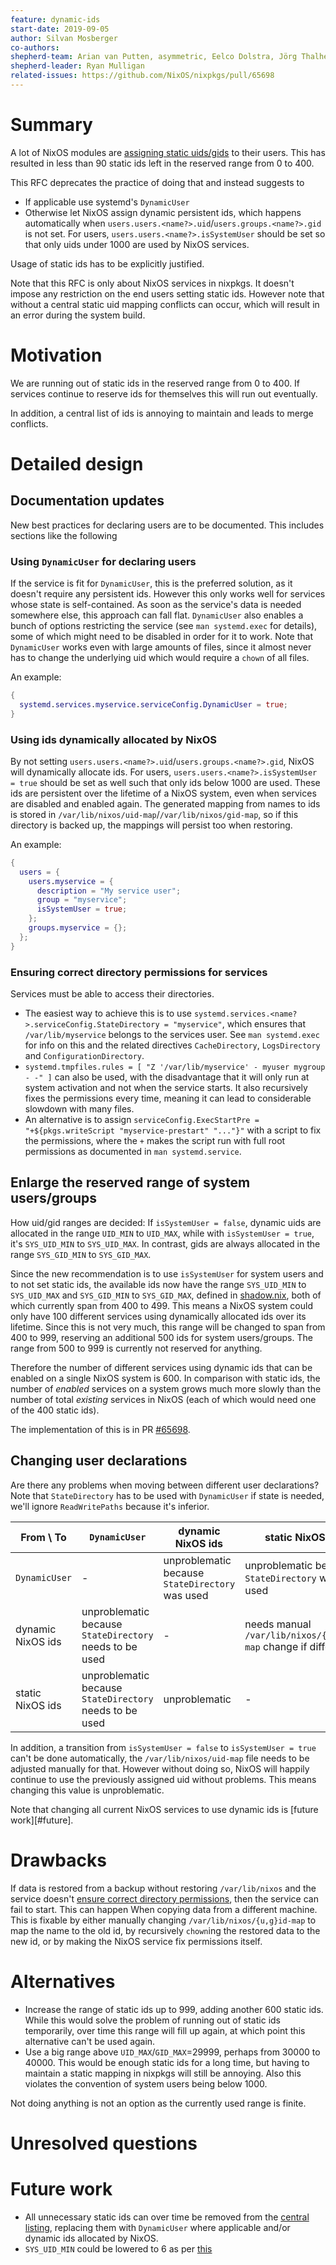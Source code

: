 ```yaml
---
feature: dynamic-ids
start-date: 2019-09-05
author: Silvan Mosberger
co-authors:
shepherd-team: Arian van Putten, asymmetric, Eelco Dolstra, Jörg Thalheim, Ryan Mulligan
shepherd-leader: Ryan Mulligan
related-issues: https://github.com/NixOS/nixpkgs/pull/65698
---
```


# Summary
[summary]: #summary

A lot of NixOS modules are [assigning static uids/gids](https://github.com/NixOS/nixpkgs/blob/044cc701c23ede96355eb1dc997985b4dfac0372/nixos/modules/misc/ids.nix#L36) to their users. This has resulted in less than 90 static ids left in the reserved range from 0 to 400.

This RFC deprecates the practice of doing that and instead suggests to
- If applicable use systemd's `DynamicUser`
- Otherwise let NixOS assign dynamic persistent ids, which happens automatically when `users.users.<name?>.uid`/`users.groups.<name?>.gid` is not set. For users, `users.users.<name?>.isSystemUser` should be set so that only uids under 1000 are used by NixOS services.

Usage of static ids has to be explicitly justified.

Note that this RFC is only about NixOS services in nixpkgs. It doesn't impose any restriction on the end users setting static ids. However note that without a central static uid mapping conflicts can occur, which will result in an error during the system build.

# Motivation
[motivation]: #motivation

We are running out of static ids in the reserved range from 0 to 400. If services continue to reserve ids for themselves this will run out eventually.

In addition, a central list of ids is annoying to maintain and leads to merge conflicts.

# Detailed design
[design]: #detailed-design

## Documentation updates

New best practices for declaring users are to be documented. This includes sections like the following

### Using `DynamicUser` for declaring users

If the service is fit for `DynamicUser`, this is the preferred solution, as it doesn't require any persistent ids. However this only works well for services whose state is self-contained. As soon as the service's data is needed somewhere else, this approach can fall flat. `DynamicUser` also enables a bunch of options restricting the service (see `man systemd.exec` for details), some of which might need to be disabled in order for it to work. Note that `DynamicUser` works even with large amounts of files, since it almost never has to change the underlying uid which would require a `chown` of all files.

An example:

```nix
{
  systemd.services.myservice.serviceConfig.DynamicUser = true;
}
```

### Using ids dynamically allocated by NixOS


By not setting `users.users.<name?>.uid`/`users.groups.<name?>.gid`, NixOS will dynamically allocate ids. For users, `users.users.<name?>.isSystemUser = true` should be set as well such that only ids below 1000 are used. These ids are persistent over the lifetime of a NixOS system, even when services are disabled and enabled again. The generated mapping from names to ids is stored in `/var/lib/nixos/uid-map`/`/var/lib/nixos/gid-map`, so if this directory is backed up, the mappings will persist too when restoring.

An example:

```nix
{
  users = {
    users.myservice = {
      description = "My service user";
      group = "myservice";
      isSystemUser = true;
    };
    groups.myservice = {};
  };
}
```

### Ensuring correct directory permissions for services

Services must be able to access their directories.
- The easiest way to achieve this is to use `systemd.services.<name?>.serviceConfig.StateDirectory = "myservice"`, which ensures that `/var/lib/myservice` belongs to the services user. See `man systemd.exec` for info on this and the related directives `CacheDirectory`, `LogsDirectory` and `ConfigurationDirectory`.
- `systemd.tmpfiles.rules = [ "Z '/var/lib/myservice' - myuser mygroup - -" ]` can also be used, with the disadvantage that it will only run at system activation and not when the service starts. It also recursively fixes the permissions every time, meaning it can lead to considerable slowdown with many files.
- An alternative is to assign `serviceConfig.ExecStartPre = "+${pkgs.writeScript "myservice-prestart" "..."}"` with a script to fix the permissions, where the `+` makes the script run with full root permissions as documented in `man systemd.service`.

## Enlarge the reserved range of system users/groups

How uid/gid ranges are decided: If `isSystemUser = false`, dynamic uids are allocated in the range `UID_MIN` to `UID_MAX`, while with `isSystemUser = true`, it's `SYS_UID_MIN` to `SYS_UID_MAX`. In contrast, gids are always allocated in the range `SYS_GID_MIN` to `SYS_GID_MAX`.

Since the new recommendation is to use `isSystemUser` for system users and to not set static ids, the available ids now have the range `SYS_UID_MIN` to `SYS_UID_MAX` and `SYS_GID_MIN` to `SYS_GID_MAX`, defined in [shadow.nix](https://github.com/NixOS/nixpkgs/blob/044cc701c23ede96355eb1dc997985b4dfac0372/nixos/modules/programs/shadow.nix#L13-L21), both of which currently span from 400 to 499. This means a NixOS system could only have 100 different services using dynamically allocated ids over its lifetime. Since this is not very much, this range will be changed to span from 400 to 999, reserving an additional 500 ids for system users/groups. The range from 500 to 999 is currently not reserved for anything.

Therefore the number of different services using dynamic ids that can be enabled on a single NixOS system is 600. In comparison with static ids, the number of *enabled* services on a system grows much more slowly than the number of total *existing* services in NixOS (each of which would need one of the 400 static ids).

The implementation of this is in PR [#65698](https://github.com/NixOS/nixpkgs/pull/65698).

## Changing user declarations

Are there any problems when moving between different user declarations? Note that `StateDirectory` has to be used with `DynamicUser` if state is needed, we'll ignore `ReadWritePaths` because it's inferior.

| From \ To | `DynamicUser` | dynamic NixOS ids | static NixOS ids |
| --- | --- | --- | --- |
| `DynamicUser` | - | unproblematic because `StateDirectory` was used | unproblematic because `StateDirectory` was used |
| dynamic NixOS ids | unproblematic because `StateDirectory` needs to be used | - | needs manual `/var/lib/nixos/{g,u}id-map` change if different id |
| static NixOS ids | unproblematic because `StateDirectory` needs to be used | unproblematic | - |

In addition, a transition from `isSystemUser = false` to `isSystemUser = true` can't be done automatically, the `/var/lib/nixos/uid-map` file needs to be adjusted manually for that. However without doing so, NixOS will happily continue to use the previously assigned uid without problems. This means changing this value is unproblematic.

Note that changing all current NixOS services to use dynamic ids is [future work][#future].

# Drawbacks
[drawbacks]: #drawbacks

If data is restored from a backup without restoring `/var/lib/nixos` and the service doesn't [ensure correct directory permissions](#ensuring-correct-directory-permissions-for-services), then the service can fail to start. This can happen When copying data from a different machine. This is fixable by either manually changing `/var/lib/nixos/{u,g}id-map` to map the name to the old id, by recursively `chown`ing the restored data to the new id, or by making the NixOS service fix permissions itself.

# Alternatives
[alternatives]: #alternatives

- Increase the range of static ids up to 999, adding another 600 static ids. While this would solve the problem of running out of static ids temporarily, over time this range will fill up again, at which point this alternative can't be used again.
- Use a big range above `UID_MAX`/`GID_MAX`=29999, perhaps from 30000 to 40000. This would be enough static ids for a long time, but having to maintain a static mapping in nixpkgs will still be annoying. Also this violates the convention of system users being below 1000.

Not doing anything is not an option as the currently used range is finite.

# Unresolved questions
[unresolved]: #unresolved-questions

# Future work
[future]: #future-work

- All unnecessary static ids can over time be removed from the [central listing](https://github.com/NixOS/nixpkgs/blob/044cc701c23ede96355eb1dc997985b4dfac0372/nixos/modules/misc/ids.nix#L36), replacing them with `DynamicUser` where applicable and/or dynamic ids allocated by NixOS.
- `SYS_UID_MIN` could be lowered to 6 as per [this](https://github.com/systemd/systemd/blob/f4ea7552c109942b49cc1a3c37e959716fb8c453/doc/UIDS-GIDS.md#summary)
